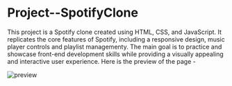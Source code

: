 # Project--SpotifyClone
This project is a Spotify clone created using HTML, CSS, and JavaScript. 
It replicates the core features of Spotify, including a responsive design, music player controls and playlist managementy.
The main goal is to practice and showcase front-end development skills while providing a visually appealing and interactive user experience.
Here is the preview of the page - 


![preview](https://github.com/punam5555/Project--SpotifyClone/assets/169894483/a30912ce-3b0f-4c13-8de9-b2dfdfa0afdc)






